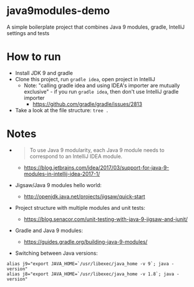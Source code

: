 # java9modules-demo
A simple boilerplate project that combines Java 9 modules, gradle, IntelliJ settings and tests

# How to run
* Install JDK 9 and gradle
* Clone this project, run ```gradle idea```, open project in IntelliJ
    * Note: "calling gradle idea and using IDEA's importer are mutually exclusive" - if you run ```gradle idea```, then don't use IntelliJ gradle importer
        * https://github.com/gradle/gradle/issues/2813
* Take a look at the file structure: ```tree .```

# Notes
* > To use Java 9 modularity, each Java 9 module needs to correspond to an IntelliJ IDEA module.
    * https://blog.jetbrains.com/idea/2017/03/support-for-java-9-modules-in-intellij-idea-2017-1/

* Jigsaw/Java 9 modules hello world:
    * http://openjdk.java.net/projects/jigsaw/quick-start

* Project structure with multiple modules and unit tests:
    * https://blog.senacor.com/unit-testing-with-java-9-jigsaw-and-junit/

* Gradle and Java 9 modules:
    * https://guides.gradle.org/building-java-9-modules/
    
* Switching between Java versions:
```
alias j9="export JAVA_HOME=`/usr/libexec/java_home -v 9`; java -version"
alias j8="export JAVA_HOME=`/usr/libexec/java_home -v 1.8`; java -version"
```
